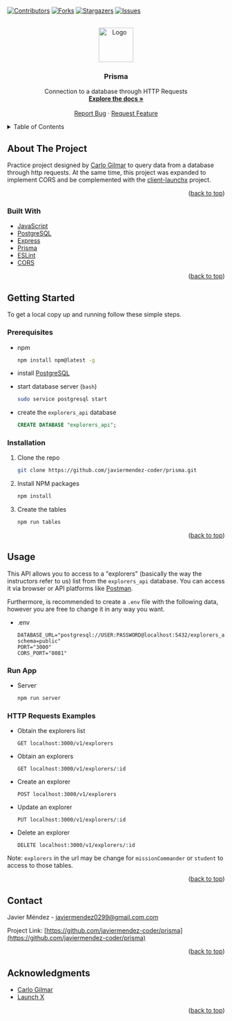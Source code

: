 <div id="top"></div>

[![Contributors][contributors-shield]][contributors-url]
[![Forks][forks-shield]][forks-url]
[![Stargazers][stars-shield]][stars-url]
[![Issues][issues-shield]][issues-url]



<!-- PROJECT LOGO -->
<br />
<div align="center">
  <a href="https://github.com/javiermendez-coder/prisma">
    <img src="https://raw.githubusercontent.com/othneildrew/Best-README-Template/master/images/logo.png" alt="Logo" width="80" height="80">
  </a>

<h3 align="center">Prisma</h3>

  <p align="center">
    Connection to a database through HTTP Requests
    <br />
    <a href="https://github.com/javiermendez-coder/prisma"><strong>Explore the docs »</strong></a>
    <br />
    <br />
    <a href="https://github.com/javiermendez-coder/prisma/issues">Report Bug</a>
    ·
    <a href="https://github.com/javiermendez-coder/prisma/issues">Request Feature</a>
  </p>
</div>



<!-- TABLE OF CONTENTS -->
<details>
  <summary>Table of Contents</summary>
  <ol>
    <li>
      <a href="#about-the-project">About The Project</a>
      <ul>
        <li><a href="#built-with">Built With</a></li>
      </ul>
    </li>
    <li>
      <a href="#getting-started">Getting Started</a>
      <ul>
        <li><a href="#prerequisites">Prerequisites</a></li>
        <li><a href="#installation">Installation</a></li>
      </ul>
    </li>
    <li><a href="#usage">Usage</a></li>
    <li><a href="#roadmap">Roadmap</a></li>
    <li><a href="#contact">Contact</a></li>
    <li><a href="#acknowledgments">Acknowledgments</a></li>
  </ol>
</details>



<!-- ABOUT THE PROJECT -->
## About The Project

Practice project designed by [Carlo Gilmar][carlogilmar] to query data from a database through http requests. At the same time, this project was expanded to implement CORS and be complemented with the [client-launchx][client-launchx-url] project.

<p align="right">(<a href="#top">back to top</a>)</p>



### Built With

* [JavaScript](https://www.javascript.com/)
* [PostgreSQL](https://www.postgresql.org/)
* [Express](https://expressjs.com/)
* [Prisma](https://www.prisma.io/)
* [ESLint](https://eslint.org/)
* [CORS](https://www.npmjs.com/package/cors)

<p align="right">(<a href="#top">back to top</a>)</p>



<!-- GETTING STARTED -->
## Getting Started

To get a local copy up and running follow these simple steps.

### Prerequisites

* npm
  ```sh
  npm install npm@latest -g
  ```

* install [PostgreSQL][psql-url]

* start database server (`bash`)
  ```sh
  sudo service postgresql start
  ```
* create the `explorers_api` database
  ```sql
  CREATE DATABASE "explorers_api";
  ```

### Installation

1. Clone the repo
   ```sh
   git clone https://github.com/javiermendez-coder/prisma.git
   ```
2. Install NPM packages
   ```sh
   npm install
   ```
3. Create the tables
   ```sh
   npm run tables
   ```

<p align="right">(<a href="#top">back to top</a>)</p>



<!-- USAGE EXAMPLES -->
## Usage

This API allows you to access to a "explorers" (basically the way the instructors refer to us) list from the `explorers_api` database. You can access it via browser or API platforms like [Postman][postman].

Furthermore, is recommended to create a `.env` file with the following data, however you are free to change it in any way you want.

* .env
  ```
  DATABASE_URL="postgresql://USER:PASSWORD@localhost:5432/explorers_api?schema=public"
  PORT="3000"
  CORS_PORT="8081"
  ```

### Run App

* Server
  ```sh
  npm run server
  ```

### HTTP Requests Examples

* Obtain the explorers list
  ```
  GET localhost:3000/v1/explorers
  ```
* Obtain an explorers
  ```
  GET localhost:3000/v1/explorers/:id
  ```
* Create an explorer
  ```
  POST localhost:3000/v1/explorers
  ```
* Update an explorer
  ```
  PUT localhost:3000/v1/explorers/:id
  ```
* Delete an explorer
  ```
  DELETE localhost:3000/v1/explorers/:id
  ```

Note: `explorers` in the url may be change for `missionCommander` or `student` to access to those tables.

<p align="right">(<a href="#top">back to top</a>)</p>



<!-- CONTACT -->
## Contact

Javier Méndez - javiermendez0299@gmail.com.com

Project Link: [https://github.com/javiermendez-coder/prisma](https://github.com/javiermendez-coder/prisma)

<p align="right">(<a href="#top">back to top</a>)</p>



<!-- ACKNOWLEDGMENTS -->
## Acknowledgments

* [Carlo Gilmar][carlogilmar]
* [Launch X][launchx]

<p align="right">(<a href="#top">back to top</a>)</p>



<!-- MARKDOWN LINKS & IMAGES -->
[contributors-shield]: https://img.shields.io/github/contributors/javiermendez-coder/prisma.svg?style=for-the-badge
[contributors-url]: https://github.com/javiermendez-coder/prisma/graphs/contributors
[forks-shield]: https://img.shields.io/github/forks/javiermendez-coder/prisma.svg?style=for-the-badge
[forks-url]: https://github.com/javiermendez-coder/prisma/network/members
[stars-shield]: https://img.shields.io/github/stars/javiermendez-coder/prisma.svg?style=for-the-badge
[stars-url]: https://github.com/javiermendez-coder/prisma/stargazers
[issues-shield]: https://img.shields.io/github/issues/javiermendez-coder/prisma.svg?style=for-the-badge
[issues-url]: https://github.com/javiermendez-coder/prisma/issues
[carlogilmar]: https://github.com/carlogilmar/
[launchx]: https://github.com/LaunchX-InnovaccionVirtual
[postman]: https://www.postman.com/
[psql-url]: https://www.postgresql.org/download/
[client-launchx-url]: https://github.com/JavierMendez-Coder/client-launchx
